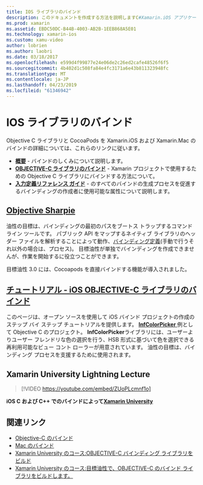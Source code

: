 ```yaml
---
title: IOS ライブラリのバインド
description: このドキュメントを作成する方法を説明しますC#Xamarin.iOS アプリケーションでネイティブ ライブラリと CocoaPods を使用すること、OBJECTIVE-C コードへのバインド。
ms.prod: xamarin
ms.assetid: EBDC50DC-B44B-4003-AB2B-1EEB868A5E01
ms.technology: xamarin-ios
ms.custom: xamu-video
author: lobrien
ms.author: laobri
ms.date: 03/18/2017
ms.openlocfilehash: e599d4f99877e24e06de2c26ed2cafe48526f6f5
ms.sourcegitcommit: 4b402d1c508fa84e4fc3171a6e43b811323948fc
ms.translationtype: MT
ms.contentlocale: ja-JP
ms.lasthandoff: 04/23/2019
ms.locfileid: "61346942"
---
```

# <a name="binding-ios-libraries"></a>IOS ライブラリのバインド

Objective C ライブラリと CocoaPods を Xamarin.iOS および Xamarin.Mac のバインドの詳細については、これらのリンクに従います。

- [**概要**](~/cross-platform/macios/binding/overview.md) -
  バインドのしくみについて説明します。
- [**OBJECTIVE-C ライブラリのバインド**](~/cross-platform/macios/binding/objective-c-libraries.md) -
  Xamarin プロジェクトで使用するための Objective C ライブラリにバインドする方法について。
- [**入力定義リファレンス ガイド**](~/cross-platform/macios/binding/binding-types-reference.md) -
  のすべてのバインドの生成プロセスを促進するバインディングの作成者に使用可能な属性について説明します。

## <a name="objective-sharpiecross-platformmaciosbindingobjective-sharpieindexmd"></a>[Objective Sharpie](~/cross-platform/macios/binding/objective-sharpie/index.md)

油性の目標は、バインディングの最初のパスをブートス トラップするコマンド ライン ツールです。
パブリック API をマップするネイティブ ライブラリのヘッダー ファイルを解析することによって動作、[バインディング定義](~/cross-platform/macios/binding/objective-c-libraries.md)(手動で行うそれ以外の場合は、プロセス)。 目標油性が単独でバインディングを作成できませんが、作業を開始するに役立つことができます。

目標油性 3.0 には、Cocoapods を直接バインドする機能が導入されました。

## <a name="walkthrough---binding-an-ios-objective-c-librarywalkthroughmd"></a>[チュートリアル - iOS OBJECTIVE-C ライブラリのバインド](walkthrough.md)

このページは、オープン ソースを使用して iOS バインド プロジェクトの作成のステップ バイ ステップ チュートリアルを提供します。 [ **InfColorPicker** ](https://github.com/InfinitApps/InfColorPicker)例として Objective C のプロジェクト。 **InfColorPicker**ライブラリには、ユーザーよりユーザー フレンドリな色の選択を行う、HSB 形式に基づいて色を選択できる再利用可能なビュー コント ローラーが用意されています。
油性の目標は、バインディング プロセスを支援するために使用されます。

## <a name="xamarin-university-lightning-lecture"></a>Xamarin University Lightning Lecture

> [!VIDEO https://youtube.com/embed/ZUoPLcmnf1o]

**iOS C および C++ でのバインドによって[Xamarin University](https://university.xamarin.com/)**

## <a name="related-links"></a>関連リンク

- [Objective-C のバインド](~/cross-platform/macios/binding/index.md)
- [Mac のバインド](~/mac/platform/binding.md)
- [Xamarin University のコース:OBJECTIVE-C バインディング ライブラリをビルド](https://university.xamarin.com/classes/track/all#building-an-objective-c-bindings-library)
- [Xamarin University のコース:目標油性で、OBJECTIVE-C のバインド ライブラリをビルドします。](https://university.xamarin.com/classes/track/all#build-an-objective-c-bindings-library-with-objective-sharpie)